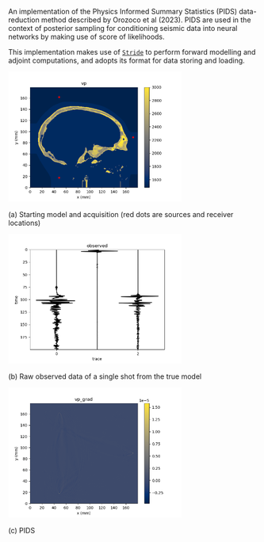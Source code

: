 An implementation of the Physics Informed Summary Statistics (PIDS) data-reduction method described by Orozoco et al (2023). PIDS are used in the context of posterior sampling for conditioning seismic data into neural networks by making use of score of likelihoods.

This implementation makes use of [`Stride`](https://github.com/trustimaging/stride) to perform forward modelling and adjoint computations, and adopts its format for data storing and loading.


<img src="figures/example_x0_problem.png"  width="350">

(a) Starting model and acquisition (red dots are sources and receiver locations)

<img src="figures/example_data.png"  width="350">

(b) Raw observed data of a single shot from the true model

<img src="figures/example_pids.png"  width="350">

(c) PIDS 



